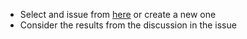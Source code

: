 - Select and issue from [here](https://github.com/documenso/documenso/issues) or create a new one
- Consider the results from the discussion in the issue